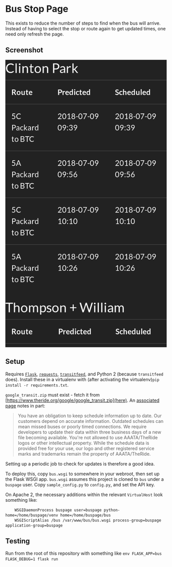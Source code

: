 # Bus Stop Page

This exists to reduce the number of steps to find when the bus will arrive. Instead of having to select the stop or
route again to get updated times, one need only refresh the page.

## Screenshot

![Screenshot](/screenshot.png)

## Setup

Requires [`Flask`](https://pypi.org/project/Flask/1.0.2/), [`requests`](https://pypi.org/project/requests/),
[`transitfeed`](https://pypi.org/project/transitfeed/), and Python 2 (because `transitfeed` does). Install these
in a virtualenv with (after activating the virtualenv)`pip install -r requirements.txt`.

`google_transit.zip` must exist - fetch it from [https://www.theride.org/google/google_transit.zip](here). An
[associated page](https://www.theride.org/AboutUs/For-Developers/Developer-Files) notes in part:

> You have an obligation to keep schedule information up to date. Our customers depend on accurate information. Outdated
> schedules can mean missed buses or poorly timed connections. We require developers to update their data within three
> business days of a new file becoming available. You're not allowed to use AAATA/TheRide logos or other intellectual
> property. While the schedule data is provided free for your use, our logo and other registered service marks and
> trademarks remain the property of AAATA/TheRide.

Setting up a periodic job to check for updates is therefore a good idea. 

To deploy this, copy `bus.wsgi` to somewhere in your webroot, then set up the Flask WSGI app. `bus.wsgi` assumes this
project is cloned to `bus` under a `buspage` user. Copy `sample_config.py` to `config.py`, and set the API key.

On Apache 2, the necessary additions within the relevant `VirtualHost` look something like:

        WSGIDaemonProcess buspage user=buspage python-home=/home/buspage/venv home=/home/buspage/bus
        WSGIScriptAlias /bus /var/www/bus/bus.wsgi process-group=buspage application-group=buspage

## Testing

Run from the root of this repository with something like `env FLASK_APP=bus FLASK_DEBUG=1 flask run`
